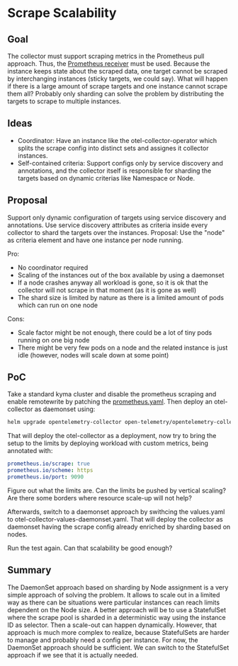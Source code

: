 # Scrape Scalability

## Goal

The collector must support scraping metrics in the Prometheus pull approach. Thus, the [Prometheus receiver](https://github.com/open-telemetry/opentelemetry-collector-contrib/tree/main/receiver/prometheusreceiver) must be used.
Because the instance keeps state about the scraped data, one target cannot be scraped by interchanging instances (sticky targets, we could say).
What will happen if there is a large amount of scrape targets and one instance cannot scrape them all?
Probably only sharding can solve the problem by distributing the targets to scrape to multiple instances.

## Ideas
- Coordinator: Have an instance like the otel-collector-operator which splits the scrape config into distinct sets and assignes it collector instances.
- Self-contained criteria: Support configs only by service discovery and annotations, and the collector itself is responsible for sharding the targets based on dynamic criterias like Namespace or Node.

## Proposal
Support only dynamic configuration of targets using service discovery and annotations. Use service discovery attributes as criteria inside every collector to shard the targets over the instances.
Proposal: Use the "node" as criteria element and have one instance per node running. 

Pro:
- No coordinator required
- Scaling of the instances out of the box available by using a daemonset
- If a node crashes anyway all workload is gone, so it is ok that the collector will not scrape in that moment (as it is gone as well)
- The shard size is limited by nature as there is a limited amount of pods which can run on one node

Cons:
- Scale factor might be not enough, there could be a lot of tiny pods running on one big node
- There might be very few pods on a node and the related instance is just idle (however, nodes will scale down at some point)

## PoC

Take a standard kyma cluster and disable the prometheus scraping and enable remotewrite by patching the [prometheus.yaml](./prometheus.yaml).
Then deploy an otel-collector as daemonset using:
```bash
helm upgrade opentelemetry-collector open-telemetry/opentelemetry-collector --version 0.20.0 --install --namespace kyma-system -f otel-collector-values-deployment.yaml
```

That will deploy the otel-collector as a deployment, now try to bring the setup to the limits by deploying workload with custom metrics, being annotated with:
```yaml
prometheus.io/scrape: true
prometheus.io/scheme: https
prometheus.io/port: 9090
```
Figure out what the limits are. Can the limits be pushed by vertical scaling? Are there some borders where resource scale-up will not help?

Afterwards, switch to a daemonset approach by swithcing the values.yaml to otel-collector-values-daemonset.yaml.
That will deploy the collector as daemonset having the scrape config already enriched by sharding based on nodes.

Run the test again. Can that scalability be good enough?

## Summary

The DaemonSet approach based on sharding by Node assignment is a very simple approach of solving the problem. It allows to scale out in a limited way as there can be situations were particular instances can reach limits dependent on the Node size.
A better approach will be to use a StatefulSet where the scrape pool is sharded in a deterministic way using the instance ID as selector. Then a scale-out can happen dynamically. However, that approach is much more complex to realize, because StatefulSets are harder to manage and probably need a config per instance. For now, the DaemonSet approach should be sufficient. We can switch to the StatefulSet approach if we see that it is actually needed.
